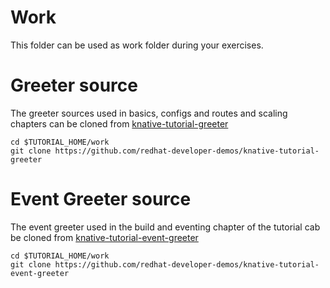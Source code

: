 # Work

This folder can be used as work folder during your exercises.

# Greeter source

The greeter sources used in basics, configs and routes and scaling chapters can be cloned from [knative-tutorial-greeter](https://github.com/redhat-developer-demos/knative-tutorial-greeter)

```
cd $TUTORIAL_HOME/work
git clone https://github.com/redhat-developer-demos/knative-tutorial-greeter
```

# Event Greeter source

The event greeter used in the build and eventing chapter of the tutorial cab be cloned from [knative-tutorial-event-greeter](https://github.com/redhat-developer-demos/knative-tutorial-event-greeter)

```
cd $TUTORIAL_HOME/work
git clone https://github.com/redhat-developer-demos/knative-tutorial-event-greeter
```
